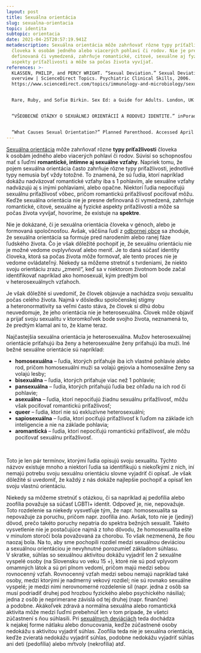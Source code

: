 ```yaml
---
layout: post
title: Sexuálna orientácia
slug: sexualna-orientacia
topic: identita
subtopic: orientacia
date: 2021-04-25T20:57:19.941Z
metadescription: Sexuálna orientácia môže zahrňovať rôzne typy príťažlivosti
  človeka k osobám jedného alebo viacerých pohlaví či rodov. Nie je presne
  definovaná či vymedzená, zahrňuje romantické, citové, sexuálne aj fyzické
  aspekty príťažlivosti a môže sa počas života vyvíjať.
references: >-
  KLASSEN, PHILIP, and PERCY WRIGHT. “Sexual Deviation.” Sexual Deviation - an
  overview | ScienceDirect Topics. Psychiatric Clinical Skills, 2006.
  https://www.sciencedirect.com/topics/immunology-and-microbiology/sexual-deviation.  


  Rare, Ruby, and Sofie Birkin. Sex Ed: a Guide for Adults. London, UK: Bloomsbury, 2020. 


  “VŠEOBECNÉ OTÁZKY O SEXUÁLNEJ ORIENTÁCIÍ A RODOVEJ IDENTITE.” inPoradňa. Accessed April 3, 2021. https://inporadna.sk/otazky-a-odpovede.html#FAQSection1. 


  “What Causes Sexual Orientation?” Planned Parenthood. Accessed April 22, 2021. https://www.plannedparenthood.org/learn/sexual-orientation/sexual-orientation/what-causes-sexual-orientation.
---
```

[Sexuálna orientácia](https://www.goodreads.com/book/show/55301696-sex-ed) môže zahrňovať rôzne **typy príťažlivosti** človeka k osobám jedného alebo viacerých pohlaví či rodov. Súvisí so schopnosťou mať s ľuďmi **romantické, intímne aj sexuálne vzťahy**. Napriek tomu, že pojem sexuálna orientácia často zahrňuje rôzne typy príťažlivosti, jednotlivé typy nemusia byť vždy totožné. To znamená, že sú ľudia, ktorí napríklad dokážu nadväzovať romantické vzťahy iba s 1 pohlavím, ale sexuálne vzťahy nadväzujú aj s inými pohlaviami, alebo opačne. Niektorí ľudia nepociťujú sexuálnu príťažlivosť vôbec, pričom romantickú príťažlivosť pociťovať môžu. Keďže sexuálna orientácia nie je presne definovaná či vymedzená, zahrňuje romantické, citové, sexuálne aj fyzické aspekty príťažlivosti a môže sa počas života vyvíjať, hovoríme, že existuje na **spektre**.

Nie je dokázané, či je sexuálna orientácia človeka v génoch, alebo je formovaná spoločnosťou. Avšak, väčšina ľudí z [odbornej obce](https://www.plannedparenthood.org/learn/sexual-orientation/sexual-orientation/what-causes-sexual-orientation) sa zhoduje, že sexuálna orientácia sa formuje pred narodením alebo ranej fáze ľudského života. Čo je však dôležité pochopiť je, že sexuálnu orientáciu nie je možné vedome ovplyvňovať alebo meniť. Je to daná súčasť identity človeka, ktorá sa počas života môže formovať, ale tento proces nie je vedome ovládateľný. Niekedy sa môžeme stretnúť s tvrdeniami, že niekto svoju orientáciu zrazu „zmenil“, keď sa v niektorom životnom bode začal identifikovať napríklad ako homosexuál, kým predtým bol v heterosexuálnych vzťahoch. 

<div class='f-identita box-post'>

Je však dôležité si uvedomiť, že človek objavuje a nachádza svoju sexualitu počas celého života. Najmä v dôsledku spoločenskej stigmy a heteronormativity sa veľmi často stáva, že človek si dlhú dobu neuvedomuje, že jeho orientácia nie je heterosexuálna. Človek môže objaviť a prijať svoju sexualitu v ktoromkoľvek bode svojho života, neznamená to, že predtým klamal ani to, že klame teraz.

</div>

Najčastejšia sexuálna orientácia je heterosexuálna. Mužov heterosexuálnej orientácie priťahujú iba ženy a heterosexuálne ženy priťahujú iba muži. Iné bežné sexuálne orientácie sú napríklad:

* **homosexuálna** – ľudia, ktorých priťahuje iba ich vlastné pohlavie alebo rod, pričom homosexuálni muži sa volajú gejovia a homosexálne ženy sa volajú lesby;
* **bisexuálna** – ľudia, ktorých priťahuje viac než 1 pohlavie; 
* **pansexuálna** – ľudia, ktorých priťahujú ľudia bez ohľadu na ich rod či pohlavie;
* **asexuálna** – ľudia, ktorí nepociťujú žiadnu sexuálnu príťažlivosť, môžu však pociťovať romantickú príťažlivosť;
* **queer** – ľudia, ktorí nie sú exkluzívne heterosexuálni;
* **sapiosexuálna** – ľudia, ktorí pociťujú príťažlivosť k ľuďom na základe ich inteligencie a nie na základe pohlavia;
* **aromantická** – ľudia, ktorí nepociťujú romantickú príťažlivosť, ale môžu pociťovať sexuálnu príťažlivosť. 

<br>

Toto je len pár termínov, ktorými ľudia opisujú svoju sexualitu. Týchto názvov existuje mnoho a niektorí ľudia sa identifikujú s niekoľkými z nich, iní nemajú potrebu svoju sexuálnu orientáciu slovne vyjadriť či opísať. Je však dôležité si uvedomiť, že každý z nás dokáže najlepšie pochopiť a opísať len svoju vlastnú orientáciu.

Niekedy sa môžeme stretnúť s otázkou, či sa napríklad aj pedofília alebo zoofília považuje sa súčasť LGBTI+ identít. Odpoveď je, nie, nepovažuje. Toto rozdelenie sa niekedy vysvetľuje tým, že napr. homosexualita sa nepovažuje za poruchu, pričom napr. zoofília áno. Avšak, toto nie je (jediný) dôvod, prečo takéto poruchy nepatria do spektra bežných sexualít. Takéto vysvetlenie nie je postačujúce najmä z toho dôvodu, že homosexualita ešte v minulom storočí bola považovaná za chorobu. To však nezmenená, že ňou naozaj bola. Na to, aby sme pochopili rozdiel medzi sexuálnou deviáciou a sexuálnou orientáciou je nevyhnutné porozumieť základom súhlasu. V skratke, súhlas so sexuálnou aktivitou dokážu vyjadriť len 2 sexuálne vyspelé osoby (na Slovensku vo veku 15 +), ktoré nie sú pod vplyvom omamných látok a sú pri plnom vedomí, pričom majú medzi sebou rovnocenný vzťah. Rovnocenný vzťah medzi sebou nemajú napríklad také osoby, medzi ktorými je nadmerný vekový rozdiel; nie sú rovnako sexuálne vyspelé; je medzi nimi nerovnomerné rozdelenie síl (napr. jedna z osôb sa musí podriadiť druhej pod hrozbou fyzického alebo psychického násilia); jedna z osôb je neprimerane závislá od tej druhej (napr. finančne) a podobne. Akákoľvek zdravá a normálna sexuálna alebo romantická aktivita môže medzi ľuďmi prebehnúť len v tom prípade, že všetci zúčastnení s ňou súhlasili. Pri [sexuálnych deviáciách](https://www.sciencedirect.com/topics/immunology-and-microbiology/sexual-deviation) teda dochádza k nejakej forme nátlaku alebo donucovania, keďže zúčastnené osoby nedokážu s aktivitou vyjadriť súhlas. Zoofília teda nie je sexuálna orientácia, keďže zvieratá nedokážu vyjadriť súhlas, podobne nedokážu vyjadriť súhlas ani deti (pedofília) alebo mŕtvoly (nekrofília) atď.